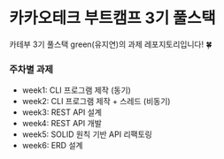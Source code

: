 # 카카오테크 부트캠프 3기 풀스택
카테부 3기 풀스택 green(유지연)의 과제 레포지토리입니다! 🍀


### 주차별 과제
- week1: CLI 프로그램 제작 (동기)
- week2: CLI 프로그램 제작 + 스레드 (비동기)
- week3: REST API 설계
- week4: REST API 개발
- week5: SOLID 원칙 기반 API 리팩토링
- week6: ERD 설계
